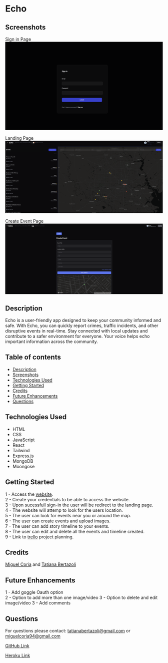 # Echo

## Screenshots

Sign in Page
<img src="public/images/image1.png">

Landing Page
<img src="public/images/image2.png">

Create Event Page
<img src="public/images/image3.png">

## Description

Echo is a user-friendly app designed to keep your community informed and safe. With Echo, you can quickly report crimes, traffic incidents, and other disruptive events in real-time. Stay connected with local updates and contribute to a safer environment for everyone. Your voice helps echo important information across the community.

## Table of contents

- [Description](#description)
- [Screenshots](#screenshots)
- [Technologies Used](#technologies-used)
- [Getting Started](#getting-started)
- [Credits](#credits)
- [Future Enhancements](#future-enhancements)
- [Questions](#questions)

## Technologies Used

- HTML
- CSS
- JavaScript
- React
- Tailwind
- Express.js
- MongoDB
- Moongose

## Getting Started

1 - Access the [website](https://echo-app-2-123bb946dec5.herokuapp.com/).  
2 - Create your credentials to be able to access the website.  
3 - Upon sucessfull sign-in the user will be redirect to the landing page.  
4 - The website will attemp to look for the users location.  
5 - The user can look for events near you or around the map.  
6 - The user can create events and upload images.  
7 - The user can add story timeline to your events.  
8 - The user can edit and delete all the events and timeline created.  
9 - Link to [trello](https://trello.com/invite/b/soYxoDsY/ATTI6041e05592142c0a1556645868b4f1520282070C/echo) project planning.

## Credits

[Miguel Coria](https://github.com/miguelcoria94) and [Tatiana Bertazoli](https://github.com/TBertazoli)

## Future Enhancements

1 - Add goggle Oauth option  
2 - Option to add more than one image/video
3 - Option to delete and edit image/video
3 - Add comments

## Questions

For questions please contact: tatianabertazoli@gmail.com or miguelcoria94@gmail.com

[GitHub Link](https://github.com/TBertazoli/echo)

[Heroku Link](https://echo-app-2-123bb946dec5.herokuapp.com/)
